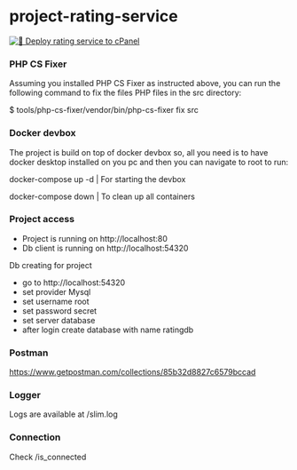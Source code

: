 # project-rating-service

[![🚀 Deploy rating service to cPanel](https://github.com/nanorocks/project-rating-service/actions/workflows/cPanel.yml/badge.svg?branch=main)](https://github.com/nanorocks/project-rating-service/actions/workflows/cPanel.yml)

### PHP CS Fixer
Assuming you installed PHP CS Fixer as instructed above, you can run the following command to fix the files PHP files in the src directory:

$ tools/php-cs-fixer/vendor/bin/php-cs-fixer fix src


### Docker devbox
The project is build on top of docker devbox so, all you need is to have docker desktop installed on you pc and then you can navigate to root to run: 

docker-compose up -d | For starting the devbox

docker-compose down | To clean up all containers

### Project access

- Project is running on http://localhost:80
- Db client is running on http://localhost:54320

Db creating for project
- go to http://localhost:54320
- set provider Mysql
- set username root
- set password secret
- set server database
- after login create database with name ratingdb

### Postman
https://www.getpostman.com/collections/85b32d8827c6579bccad

### Logger

Logs are available at /slim.log

### Connection

Check /is_connected
